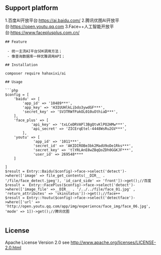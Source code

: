 ## Support platform

1.百度AI开放平台:https://ai.baidu.com/
2.腾讯优图AI开放平台:https://open.youtu.qq.com
3.Face++人工智能开放平台:https://www.faceplusplus.com.cn/

```
## Feature

 - 统一主流AI平台SDK调用方法；
 - 像查询数据库一样优雅调用API；

## Installation

composer require hahaxixi/ai

## Usage

```php
$config = [
    'baidu' => [
        'app_id' => '10489***',
        'app_key' => 'H3IUUHlkLibdo3ywdGF***',
        'secret_key' => 'SV3TRWfPakOL010uOthiaD***',
    ],
    'face_plus' => [
            'api_key' => 'txLCeDRVAPl3BgQtvKlPO2HMw***',
            'api_secret' => 'ZICErqEtel-4448WsRu2GV***',
        ],
    'youtu' => [
             'app_id' => '1011***',
             'secret_id' => 'AKIDIROBe3bk2MadU9oDe1Rks***',
             'secret_key' => 'tlYRLAnE8wZBqQoZDh0GGKJF***',
             'user_id' => 269548****
    ]

]
$result = Entry::Baidu($config)->face->select('detect')->where(['image' => file_get_contents(__DIR__ . '/file/face_detect.jpeg'), 'id_card_side' => 'front'])->get();//百度
$result =  Entry::FacePlus($config)->face->select('detect')->where(['image_file' =>__DIR__ . '/../../file/face_01.jpg' , 'return_attributes' => 'skinstatus'])->get();//face++
$result = Entry::Youtu($config)->face->select('detectface')->where(['url' => 'http://open.youtu.qq.com/app/img/experience/face_img/face_06.jpg', 'mode' => 1])->get();//腾讯优图


```
## License

Apache License Version 2.0 see http://www.apache.org/licenses/LICENSE-2.0.html